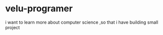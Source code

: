 # velu-programer
i want to learn more about computer science ,so that i have building small project 
